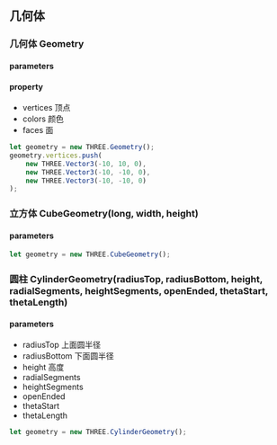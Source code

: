 ## 几何体

### 几何体 Geometry

#### parameters

#### property
- vertices 顶点
- colors 颜色
- faces 面

```javascript
let geometry = new THREE.Geometry();
geometry.vertices.push(
    new THREE.Vector3(-10, 10, 0),
    new THREE.Vector3(-10, -10, 0),
    new THREE.Vector3(-10, -10, 0)
);
```

### 立方体 CubeGeometry(long, width, height)

#### parameters

```javascript
let geometry = new THREE.CubeGeometry();
```

### 圆柱 CylinderGeometry(radiusTop, radiusBottom, height, radialSegments, heightSegments, openEnded, thetaStart, thetaLength)

#### parameters
- radiusTop 上面圆半径
- radiusBottom 下面圆半径
- height 高度
- radialSegments
- heightSegments
- openEnded
- thetaStart
- thetaLength

```javascript
let geometry = new THREE.CylinderGeometry();
```
